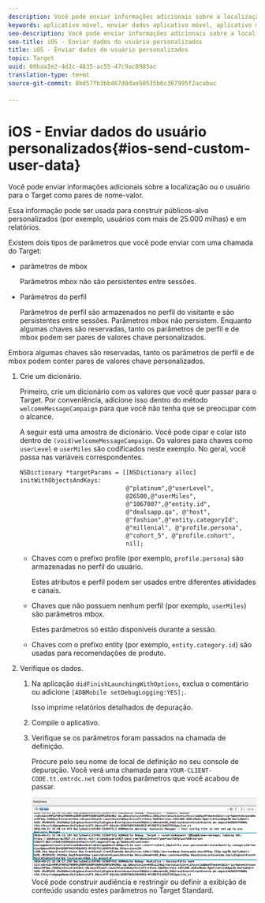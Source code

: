 ```yaml
---
description: Você pode enviar informações adicionais sobre a localização ou o usuário para o Target como pares de nome-valor.
keywords: aplicativo móvel, enviar dados aplicativo móvel, aplicativo móvel target, dados de usuários personalizados móveis, dados personalizados de aplicativo móvel
seo-description: Você pode enviar informações adicionais sobre a localização ou o usuário para o Target como pares de nome-valor.
seo-title: iOS - Enviar dados do usuário personalizados
title: iOS - Enviar dados do usuário personalizados
topic: Target
uuid: 00baa1e2-4d1c-4835-ac55-47c9ac8985ac
translation-type: tm+mt
source-git-commit: 8bd57fb3bb467d8dae50535b6c367995f2acabac

---
```



# iOS - Enviar dados do usuário personalizados{#ios-send-custom-user-data}

Você pode enviar informações adicionais sobre a localização ou o usuário para o Target como pares de nome-valor.

Essa informação pode ser usada para construir públicos-alvo personalizados (por exemplo, usuários com mais de 25.000 milhas) e em relatórios.

Existem dois tipos de parâmetros que você pode enviar com uma chamada do Target:

* parâmetros de mbox

   Parâmetros mbox não são persistentes entre sessões.
* Parâmetros do perfil

   Parâmetros de perfil são armazenados no perfil do visitante e são persistentes entre sessões. Parâmetros mbox não persistem. Enquanto algumas chaves são reservadas, tanto os parâmetros de perfil e de mbox podem ser pares de valores chave personalizados.

Embora algumas chaves são reservadas, tanto os parâmetros de perfil e de mbox podem conter pares de valores chave personalizados.

1. Crie um dicionário.

   Primeiro, crie um dicionário com os valores que você quer passar para o Target. Por conveniência, adicione isso dentro do método `welcomeMessageCampaign` para que você não tenha que se preocupar com o alcance.

   A seguir está uma amostra de dicionário. Você pode cipar e colar isto dentro de `(void)welcomeMessageCampaign`. Os valores para chaves como `userLevel` e `userMiles` são codificados neste exemplo. No geral, você passa nas variáveis correspondentes.

   ```
   NSDictionary *targetParams = [[NSDictionary alloc] initWithObjectsAndKeys: 
                                 @"platinum",@"userLevel", 
                                 @26500,@"userMiles", 
                                 @"1067007",@"entity.id", 
                                 @"dealsapp.qa", @"host", 
                                 @"fashion",@"entity.categoryId", 
                                 @"millenial", @"profile.persona", 
                                 @"cohort_5", @"profile.cohort", 
                                 nil];
   ```

   * Chaves com o prefixo profile (por exemplo, `profile.persona`) são armazenadas no perfil do usuário.

      Estes atributos e perfil podem ser usados entre diferentes atividades e canais.

   * Chaves que não possuem nenhum perfil (por exemplo, `userMiles`) são parâmetros mbox.

      Estes parâmetros só estão disponíveis durante a sessão.

   * Chaves com o prefixo entity (por exemplo, `entity.category.id`) são usadas para recomendações de produto.

1. Verifique os dados.
   1. Na aplicação `didFinishLaunchingWithOptions`, exclua o comentário ou adicione `[ADBMobile setDebugLogging:YES];`.

      Isso imprime relatórios detalhados de depuração.
   1. Compile o aplicativo.
   1. Verifique se os parâmetros foram passados na chamada de definição.

      Procure pelo seu nome de local de definição no seu console de depuração. Você verá uma chamada para `YOUR-CLIENT-CODE.tt.omtrdc.net` com todos parâmetros que você acabou de passar.

      ![](assets/mobile-debug.png)
   Você pode construir audiência e restringir ou definir a exibição de conteúdo usando estes parâmetros no Target Standard.
